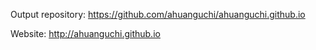 Output repository: <https://github.com/ahuanguchi/ahuanguchi.github.io>

Website: <http://ahuanguchi.github.io>
